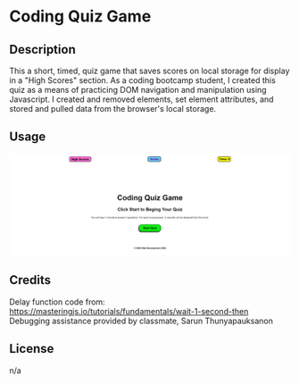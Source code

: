 # Coding Quiz Game

## Description
This a short, timed, quiz game that saves scores on local storage for display in a "High Scores" section.
As a coding bootcamp student, I created this quiz as a means of practicing DOM navigation and manipulation using Javascript.
I created and removed elements, set element attributes, and stored and pulled data from the browser's local storage.

## Usage


![Quiz Game landing page - Nav bar includes High Scores button, Home link and Time Counter - green start button under intro and instructions](./assets/images/quizgame.png)

## Credits
Delay function code from: https://masteringjs.io/tutorials/fundamentals/wait-1-second-then  
Debugging assistance provided by classmate, Sarun Thunyapauksanon

## License
n/a